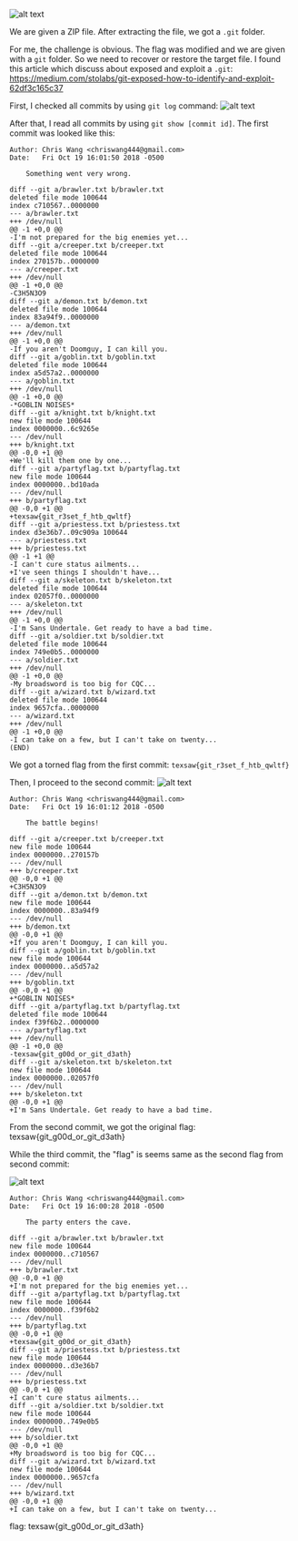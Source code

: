 ![alt text](image.png)

We are given a ZIP file.
After extracting the file, we got a `.git` folder.

For me, the challenge is obvious. The flag was modified and we are given with a `git` folder. So we need to recover or restore the target file. I found this article which discuss about exposed and exploit a `.git`: https://medium.com/stolabs/git-exposed-how-to-identify-and-exploit-62df3c165c37

First, I checked all commits by using `git log` command:
![alt text](image-1.png)

After that, I read all commits by using `git show [commit id]`. The first commit was looked like this:

```
Author: Chris Wang <chriswang444@gmail.com>
Date:   Fri Oct 19 16:01:50 2018 -0500

    Something went very wrong.

diff --git a/brawler.txt b/brawler.txt
deleted file mode 100644
index c710567..0000000
--- a/brawler.txt
+++ /dev/null
@@ -1 +0,0 @@
-I'm not prepared for the big enemies yet...
diff --git a/creeper.txt b/creeper.txt
deleted file mode 100644
index 270157b..0000000
--- a/creeper.txt
+++ /dev/null
@@ -1 +0,0 @@
-C3H5N3O9
diff --git a/demon.txt b/demon.txt
deleted file mode 100644
index 83a94f9..0000000
--- a/demon.txt
+++ /dev/null
@@ -1 +0,0 @@
-If you aren't Doomguy, I can kill you.
diff --git a/goblin.txt b/goblin.txt
deleted file mode 100644
index a5d57a2..0000000
--- a/goblin.txt
+++ /dev/null
@@ -1 +0,0 @@
-*GOBLIN NOISES*
diff --git a/knight.txt b/knight.txt
new file mode 100644
index 0000000..6c9265e
--- /dev/null
+++ b/knight.txt
@@ -0,0 +1 @@
+We'll kill them one by one...
diff --git a/partyflag.txt b/partyflag.txt
new file mode 100644
index 0000000..bd10ada
--- /dev/null
+++ b/partyflag.txt
@@ -0,0 +1 @@
+texsaw{git_r3set_f_htb_qwltf}
diff --git a/priestess.txt b/priestess.txt
index d3e36b7..09c909a 100644
--- a/priestess.txt
+++ b/priestess.txt
@@ -1 +1 @@
-I can't cure status ailments...
+I've seen things I shouldn't have...
diff --git a/skeleton.txt b/skeleton.txt
deleted file mode 100644
index 02057f0..0000000
--- a/skeleton.txt
+++ /dev/null
@@ -1 +0,0 @@
-I'm Sans Undertale. Get ready to have a bad time.
diff --git a/soldier.txt b/soldier.txt
deleted file mode 100644
index 749e0b5..0000000
--- a/soldier.txt
+++ /dev/null
@@ -1 +0,0 @@
-My broadsword is too big for CQC...
diff --git a/wizard.txt b/wizard.txt
deleted file mode 100644
index 9657cfa..0000000
--- a/wizard.txt
+++ /dev/null
@@ -1 +0,0 @@
-I can take on a few, but I can't take on twenty...
(END)
```

We got a torned flag from the first commit:
`texsaw{git_r3set_f_htb_qwltf}`

Then, I proceed to the second commit:
![alt text](image-2.png)

```
Author: Chris Wang <chriswang444@gmail.com>
Date:   Fri Oct 19 16:01:12 2018 -0500

    The battle begins!

diff --git a/creeper.txt b/creeper.txt
new file mode 100644
index 0000000..270157b
--- /dev/null
+++ b/creeper.txt
@@ -0,0 +1 @@
+C3H5N3O9
diff --git a/demon.txt b/demon.txt
new file mode 100644
index 0000000..83a94f9
--- /dev/null
+++ b/demon.txt
@@ -0,0 +1 @@
+If you aren't Doomguy, I can kill you.
diff --git a/goblin.txt b/goblin.txt
new file mode 100644
index 0000000..a5d57a2
--- /dev/null
+++ b/goblin.txt
@@ -0,0 +1 @@
+*GOBLIN NOISES*
diff --git a/partyflag.txt b/partyflag.txt
deleted file mode 100644
index f39f6b2..0000000
--- a/partyflag.txt
+++ /dev/null
@@ -1 +0,0 @@
-texsaw{git_g00d_or_git_d3ath}
diff --git a/skeleton.txt b/skeleton.txt
new file mode 100644
index 0000000..02057f0
--- /dev/null
+++ b/skeleton.txt
@@ -0,0 +1 @@
+I'm Sans Undertale. Get ready to have a bad time.
```
From the second commit, we got the original flag: texsaw{git_g00d_or_git_d3ath}

While the third commit, the "flag" is seems same as the second flag from second commit: 

![alt text](image-3.png)

```
Author: Chris Wang <chriswang444@gmail.com>
Date:   Fri Oct 19 16:00:28 2018 -0500

    The party enters the cave.

diff --git a/brawler.txt b/brawler.txt
new file mode 100644
index 0000000..c710567
--- /dev/null
+++ b/brawler.txt
@@ -0,0 +1 @@
+I'm not prepared for the big enemies yet...
diff --git a/partyflag.txt b/partyflag.txt
new file mode 100644
index 0000000..f39f6b2
--- /dev/null
+++ b/partyflag.txt
@@ -0,0 +1 @@
+texsaw{git_g00d_or_git_d3ath}
diff --git a/priestess.txt b/priestess.txt
new file mode 100644
index 0000000..d3e36b7
--- /dev/null
+++ b/priestess.txt
@@ -0,0 +1 @@
+I can't cure status ailments...
diff --git a/soldier.txt b/soldier.txt
new file mode 100644
index 0000000..749e0b5
--- /dev/null
+++ b/soldier.txt
@@ -0,0 +1 @@
+My broadsword is too big for CQC...
diff --git a/wizard.txt b/wizard.txt
new file mode 100644
index 0000000..9657cfa
--- /dev/null
+++ b/wizard.txt
@@ -0,0 +1 @@
+I can take on a few, but I can't take on twenty...
```

flag: texsaw{git_g00d_or_git_d3ath}